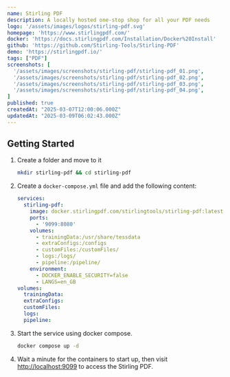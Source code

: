 ```yaml
---
name: Stirling PDF
description: A locally hosted one-stop shop for all your PDF needs
logo: '/assets/images/logos/stirling-pdf.svg'
homepage: 'https://www.stirlingpdf.com/'
docker: 'https://docs.stirlingpdf.com/Installation/Docker%20Install'
github: 'https://github.com/Stirling-Tools/Stirling-PDF'
demo: 'https://stirlingpdf.io/'
tags: ["PDF"]
screenshots: [
  '/assets/images/screenshots/stirling-pdf/stirling-pdf_01.png',
  '/assets/images/screenshots/stirling-pdf/stirling-pdf_02.png',
  '/assets/images/screenshots/stirling-pdf/stirling-pdf_03.png',
  '/assets/images/screenshots/stirling-pdf/stirling-pdf_04.png',
]
published: true
createdAt: "2025-03-07T12:00:06.000Z"
updatedAt: "2025-03-09T06:02:43.000Z"
---
```


## Getting Started

1. Create a folder and move to it
    ```bash
    mkdir stirling-pdf && cd stirling-pdf
    ```
2. Create a `docker-compose.yml` file and add the following content:
    ```yaml [docker-compose.yml]
    services:
      stirling-pdf:
        image: docker.stirlingpdf.com/stirlingtools/stirling-pdf:latest
        ports:
          - '9099:8080'
        volumes:
          - trainingData:/usr/share/tessdata
          - extraConfigs:/configs
          - customFiles:/customFiles/
          - logs:/logs/
          - pipeline:/pipeline/
        environment:
          - DOCKER_ENABLE_SECURITY=false
          - LANGS=en_GB
    volumes:
      trainingData:
      extraConfigs:
      customFiles:
      logs:
      pipeline:
    ```
3. Start the service using docker compose.
    ```bash
    docker compose up -d
    ```
4. Wait a minute for the containers to start up, then visit [http://localhost:9099](http://localhost:9099) to access the Stirling PDF.
